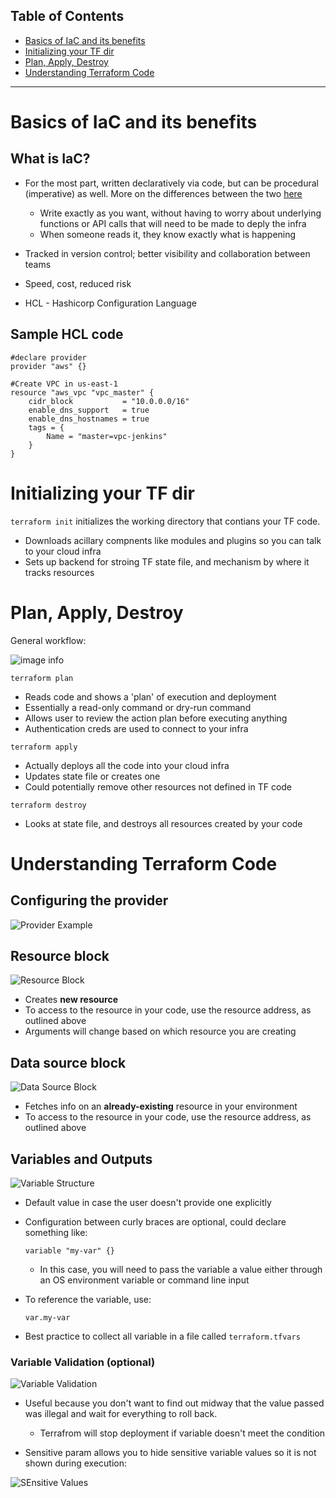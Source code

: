 ## Table of Contents
- [Basics of IaC and its benefits](#basics-of-iac-and-its-benefits)
- [Initializing your TF dir](#initializing-your-tf-dir)
- [Plan, Apply, Destroy](#plan-apply-destroy)
- [Understanding Terraform Code](#understanding-terraform-code)

---

# Basics of IaC and its benefits

## What is IaC?

- For the most part, written declaratively via code, but can be procedural (imperative) as well. More on the differences between the two [here](https://stackoverflow.com/questions/1619834/what-is-the-difference-between-declarative-and-procedural-programming-paradigms#:~:text=Declarative%20programming%20is%20where%20you,steps%20to%20produce%20the%20result.)

  - Write exactly as you want, without having to worry about underlying functions or API calls that will need to be made to deply the infra
  - When someone reads it, they know exactly what is happening

- Tracked in version control; better visibility and collaboration between teams
- Speed, cost, reduced risk
- HCL - Hashicorp Configuration Language

## Sample HCL code

```hcl
#declare provider
provider "aws" {}

#Create VPC in us-east-1
resource "aws_vpc "vpc_master" {
    cidr_block           = "10.0.0.0/16"
    enable_dns_support   = true
    enable_dns_hostnames = true
    tags = {
        Name = "master=vpc-jenkins"
    }
}
```

# Initializing your TF dir
`terraform init` initializes the working directory that contians your TF code.

- Downloads acillary compnents like modules and plugins so you can talk to your cloud infra
- Sets up backend for stroing TF state file, and mechanism by where it tracks resources

# Plan, Apply, Destroy
General workflow: 

![image info](./assets/tf_workflow.png)

`terraform plan`

 - Reads code and shows a 'plan' of execution and deployment
 - Essentially a read-only command or dry-run command
 - Allows user to review the action plan before executing anything
 - Authentication creds are used to connect to your infra

`terraform apply`

- Actually deploys all the code into your cloud infra
- Updates state file or creates one
- Could potentially remove other resources not defined in TF code

`terraform destroy`

- Looks at state file, and destroys all resources created by your code

# Understanding Terraform Code

## Configuring the provider

![Provider Example](./assets/provider.png)

## Resource block

![Resource Block](./assets/resource_block.png)

- Creates **new resource**
- To access to the resource in your code, use the resource address, as outlined above
- Arguments will change based on which resource you are creating

## Data source block

![Data Source Block](./assets/data_source.png)

- Fetches info on an **already-existing** resource in your environment
- To access to the resource in your code, use the resource address, as outlined above

## Variables and Outputs

![Variable Structure](./assets/variables.png)

- Default value in case the user doesn't provide one explicitly
- Configuration between curly braces are optional, could declare something like:

    ```
    variable "my-var" {}
    ```

    - In this case, you will need to pass the variable a value either through an OS environment variable or command line input

- To reference the variable, use:

    ```
    var.my-var
    ```
- Best practice to collect all variable in a file called `terraform.tfvars`

### Variable Validation (optional)

![Variable Validation](./assets/variable_validation.png)

- Useful because you don't want to find out midway that the value passed was illegal and wait for everything to roll back.
  - Terrafrom will stop deployment if variable doesn't meet the condition

- Sensitive param allows you to hide sensitive variable values so it is not shown during execution:

![SEnsitive Values](./assets/variable_sensitive.png)
